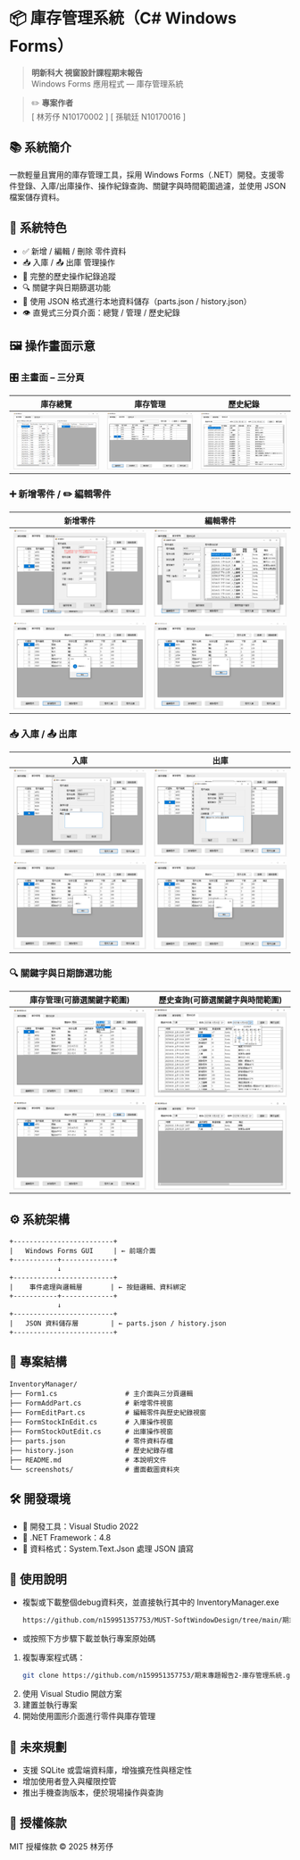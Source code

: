 
# 📦 庫存管理系統（C# Windows Forms）


> **明新科大 視窗設計課程期末報告**  
> Windows Forms 應用程式 — 庫存管理系統

> ✏️ **專案作者**  
> [ 林芳伃 N10170002 ]
> [ 孫毓廷 N10170016 ]


## 📚 系統簡介
一款輕量且實用的庫存管理工具，採用 Windows Forms（.NET）開發。支援零件登錄、入庫/出庫操作、操作紀錄查詢、關鍵字與時間範圍過濾，並使用 JSON 檔案儲存資料。

## 🧩 系統特色

- ✅ 新增 / 編輯 / 刪除 零件資料
- 📥 入庫 / 📤 出庫 管理操作
- 🧾 完整的歷史操作紀錄追蹤
- 🔍 關鍵字與日期篩選功能
- 📁 使用 JSON 格式進行本地資料儲存（parts.json / history.json）
- 👁️ 直覺式三分頁介面：總覽 / 管理 / 歷史紀錄




## 🖼️ 操作畫面示意

### 🎛️ 主畫面 – 三分頁

| 庫存總覽 | 庫存管理 | 歷史紀錄 |
|---------|---------|---------|
| ![overview](screenshots/overview.png) | ![manage](screenshots/manage.png) | ![history](screenshots/history.png) |

### ➕ 新增零件 / ✏️ 編輯零件

| 新增零件 | 編輯零件 |
|---------|---------|
| ![add](screenshots/add.png) | ![edit](screenshots/edit.png) |
| ![addSuccessMsg](screenshots/addSuccessMsg.png) | ![editSuccessMsg](screenshots/editSuccessMsg.png) |

### 📥 入庫 / 📤 出庫

| 入庫 | 出庫 |
|------|------|
| ![in](screenshots/stockin.png) | ![out](screenshots/stockout.png) |
| ![inSuccessMsg](screenshots/stockinSuccessMsg.png) | ![outSuccessMsg](screenshots/stockoutSuccessMsg.png) |

### 🔍 關鍵字與日期篩選功能

| 庫存管理(可篩選關鍵字範圍) | 歷史查詢(可篩選關鍵字與時間範圍) |
|------|------|
| ![PartsSearchField](screenshots/PartsSearchField.png) | ![SearchTimeSet](screenshots/HistorySearchTimeSet.png) |
| ![PartsSearch](screenshots/PartsSearch.png) | ![HistorySearch](screenshots/HistorySearch.png) |


## ⚙️ 系統架構

```
+-------------------------+
|   Windows Forms GUI     | ← 前端介面
+-----------+-------------+
            ↓
+-------------------------+
|    事件處理與邏輯層       | ← 按鈕邏輯、資料綁定
+-----------+-------------+
            ↓
+-------------------------+
|   JSON 資料儲存層        | ← parts.json / history.json
+-------------------------+
```




## 🧱 專案結構

```
InventoryManager/
├── Form1.cs                 # 主介面與三分頁邏輯
├── FormAddPart.cs           # 新增零件視窗
├── FormEditPart.cs          # 編輯零件與歷史紀錄視窗
├── FormStockInEdit.cs       # 入庫操作視窗
├── FormStockOutEdit.cs      # 出庫操作視窗
├── parts.json               # 零件資料存檔
├── history.json             # 歷史紀錄存檔
├── README.md                # 本說明文件
└── screenshots/             # 畫面截圖資料夾
```




## 🛠 開發環境

- 🧰 開發工具：Visual Studio 2022
- 🧱 .NET Framework：4.8
- 💾 資料格式：System.Text.Json 處理 JSON 讀寫




## 🚀 使用說明

- 複製或下載整個debug資料夾，並直接執行其中的 InventoryManager.exe
   ```bash
   https://github.com/n159951357753/MUST-SoftWindowDesign/tree/main/期末專題報告2-庫存管理系統/src/InventoryManager/InventoryManager/bin/Debug
   ```

- 或按照下方步驟下載並執行專案原始碼
1. 複製專案程式碼：
   ```bash
   git clone https://github.com/n159951357753/期末專題報告2-庫存管理系統.git
   ```
2. 使用 Visual Studio 開啟方案
3. 建置並執行專案
4. 開始使用圖形介面進行零件與庫存管理




## 📌 未來規劃

- 支援 SQLite 或雲端資料庫，增強擴充性與穩定性
- 增加使用者登入與權限控管
- 推出手機查詢版本，便於現場操作與查詢

## 📝 授權條款

MIT 授權條款 © 2025 林芳伃
